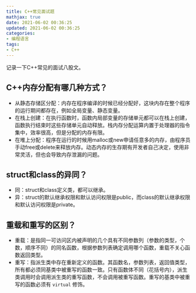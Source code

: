 ```yaml
---
title: C++常见面试题
mathjax: true
date: 2021-06-02 00:36:25
updated: 2021-06-02 00:36:25
categories:
- 编程语言
tags:
- C++
---
```


记录一下C++常见的面试八股文。

<!--more-->

## C++内存分配有哪几种方式？
- 从静态存储区分配：内存在程序编译的时候已经分配好，这块内存在整个程序的运行期间都存在，例如全局变量、静态变量。
- 在栈上创建：在执行函数时，函数内局部变量的存储单元都可以在栈上创建，函数执行结束时这些存储单元自动释放。栈内存分配运算内置于处理器的指令集中，效率很高，但是分配的内存有限。
- 在堆上分配：程序在运行的时候用malloc或new申请任意多的内存，由程序员手动free或delete来释放内存。动态内存的生存期有开发者自己决定，使用非常灵活，但也会导致内存泄漏的问题。

## struct和class的异同？
- 同：struct和class定义类，都可以继承。
- 异：struct的默认继承权限和默认访问权限是public，而class的默认继承权限和默认访问权限是private。

## 重载和重写的区别？
- 重载：是指同一可访问区内被声明的几个具有不同参数列（参数的类型，个数，顺序不同）的同名函数，根据参数列表确定调用哪个函数，重载不关心函数返回类型。
- 重写：指派生类中存在重新定义的函数。其函数名，参数列表，返回值类型，所有都必须同基类中被重写的函数一致。只有函数体不同（花括号内），派生类调用时会调用派生类的重写函数，不会调用被重写函数。重写的基类中被重写的函数必须有 `virtual` 修饰。